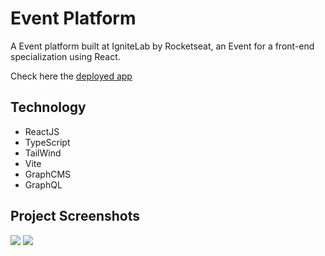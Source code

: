 # Event Platform

A Event platform built at IgniteLab by Rocketseat, an Event for a front-end specialization using React.

Check here the <a href="https://ignite-lab-event-platform-five.vercel.app/" target="_blank">deployed app</a>

## Technology

* ReactJS
* TypeScript
* TailWind
* Vite
* GraphCMS
* GraphQL 

## Project Screenshots

  <img src="https://github.com/bruflor/IgniteLab-event-platform/blob/master/event-platform/src/assets/Screenshot%201.png"/>
  <img src="https://github.com/bruflor/IgniteLab-event-platform/blob/master/event-platform/src/assets/Screenshot%202.png"/>

